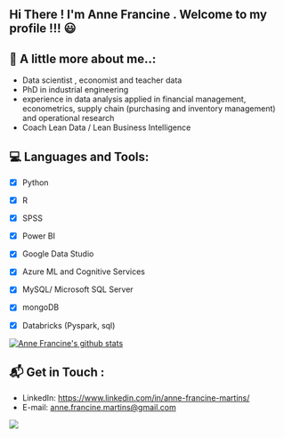  ## Hi There ! I'm Anne Francine . Welcome to my profile !!! :smiley: 
 
 ## 💬 A little more about me..:

- Data scientist , economist and teacher data 
- PhD in  industrial engineering
- experience  in data analysis  applied in financial management, econometrics, supply chain (purchasing and inventory management) and operational research
- Coach Lean Data / Lean Business Intelligence 

## 💻 Languages and Tools:

- [x] Python 
- [x] R  
- [x] SPSS 
- [x] Power BI
- [x] Google Data Studio
- [x] Azure ML and Cognitive Services
- [x] MySQL/ Microsoft SQL Server 
- [x] mongoDB 
- [x] Databricks (Pyspark, sql)

 
[![Anne Francine's github stats](https://github-readme-stats.vercel.app/api?username=annefrancine)](https://github.com/annefrancine/github-readme-stats)


## 📬 Get in Touch : 

- LinkedIn: https://www.linkedin.com/in/anne-francine-martins/  
- E-mail: anne.francine.martins@gmail.com

<img src="https://miro.medium.com/max/500/0*VV3Nmxgv3KX4sLhr.gif" />




